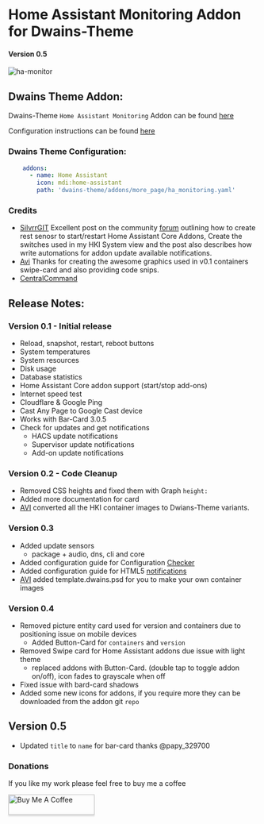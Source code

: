 # Home Assistant Monitoring Addon for Dwains-Theme
#### Version 0.5

![ha-monitor](https://github.com/noodlemctwoodle/homeassistant/blob/master/.github/wiki/images/dwains-theme/addons/ha-monitor/desktop_1.png)

## Dwains Theme Addon:

Dwains-Theme `Home Assistant Monitoring` Addon can be found [here](https://github.com/noodlemctwoodle/homeassistant/blob/master/dwains-theme/addons/more_page/ha_monitoring.yaml)
     
Configuration instructions can be found [here](https://github.com/noodlemctwoodle/homeassistant/blob/master/.github/wiki/guides/ha-core/HomeAssistant_Monitoting.md)

### Dwains Theme Configuration:

```YAML
    addons:
      - name: Home Assistant
        icon: mdi:home-assistant
        path: 'dwains-theme/addons/more_page/ha_monitoring.yaml'
```

### Credits
 - [SilvrrGIT](https://github.com/SilvrrGIT/HomeAssistant) Excellent post on the community [forum](https://community.home-assistant.io/t/get-notified-of-available-hassio-addon-updates/176626) outlining how to create rest senosr to start/restart Home Assistant Core Addons, Create the switches used in my HKI System view and the post also describes how write automations for addon update available notifications.
 - [Avi](https://github.com/abeksis/My-HomeAssistant-Config) Thanks for creating the awesome graphics used in v0.1 containers swipe-card and also providing code snips. 
 - [CentralCommand](https://community.home-assistant.io/t/update-notifications-core-hacs-supervisor-and-addons/182295)

## Release Notes:

### Version 0.1 - Initial release

 - Reload, snapshot, restart, reboot buttons
 - System temperatures
 - System resources
 - Disk usage
 - Database statistics
 - Home Assistant Core addon support (start/stop add-ons)
 - Internet speed test
 - Cloudflare & Google Ping
 - Cast Any Page to Google Cast device
 - Works with Bar-Card 3.0.5
 - Check for updates and get notifications
    - HACS update notifications
    - Supervisor update notifications
    - Add-on update notifications

### Version 0.2 - Code Cleanup

 - Removed CSS heights and fixed them with Graph `height:`
 - Added more documentation for card
 - [AVI](https://github.com/abeksis/My-HomeAssistant-Config) converted all the HKI container images to Dwians-Theme variants. 

### Version 0.3
 - Added update sensors
    - package + audio, dns, cli and core
 - Added configuration guide for Configuration [Checker](https://github.com/noodlemctwoodle/homeassistant/blob/master/.github/wiki/guides/ha-core/HomeAssistant_Monitoting.md#install-check-home-assistant-configuration)
 - Added configuration guide for HTML5 [notifications](https://github.com/noodlemctwoodle/homeassistant/blob/master/.github/wiki/guides/ha-core/HomeAssistant_Monitoting.md#setting-up-the-html5-notify-platform)
 - [AVI](https://github.com/abeksis/My-HomeAssistant-Config) added template.dwains.psd for you to make your own container images

### Version 0.4
 - Removed picture entity card used for version and containers due to positioning issue on mobile devices
   - Added Button-Card for `containers` and `version`
 - Removed Swipe card for Home Assistant addons due issue with light theme
   - replaced addons with Button-Card. (double tap to toggle addon on/off), icon fades to grayscale when off
 - Fixed issue with bard-card shadows
 - Added some new icons for addons, if you require more they can be downloaded from the addon git `repo`

## Version 0.5
 - Updated `title` to `name` for bar-card thanks @papy_329700


### Donations

If you like my work please feel free to buy me a coffee

<a href="https://www.buymeacoffee.com/noodlemctwoodle" target="_blank"><img src="https://www.buymeacoffee.com/assets/img/custom_images/orange_img.png" alt="Buy Me A Coffee" style="height: 41px !important;width: 174px !important;box-shadow: 0px 3px 2px 0px rgba(190, 190, 190, 0.5) !important;-webkit-box-shadow: 0px 3px 2px 0px rgba(190, 190, 190, 0.5) !important;" ></a>
